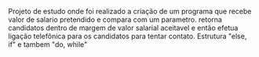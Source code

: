 Projeto de estudo onde foi realizado a criação de um programa que recebe valor de salario pretendido e compara com um parametro.
retorna candidatos dentro de margem de valor salarial aceitavel e então efetua ligação telefônica para os candidatos para tentar contato.
Estrutura "else, if" e tambem "do, while"
